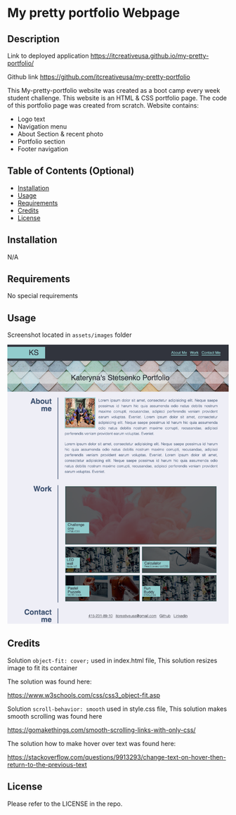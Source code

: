 # My pretty portfolio Webpage

## Description

Link to deployed application
 https://itcreativeusa.github.io/my-pretty-portfolio/

Github link 
https://github.com/itcreativeusa/my-pretty-portfolio

This My-pretty-portfolio website was created as a boot camp every week student challenge. This website is an HTML & CSS portfolio page. The code of this portfolio page was created from scratch.
Website contains: 
- Logo text
- Navigation menu 
- About Section & recent photo 
- Portfolio section
- Footer navigation

## Table of Contents (Optional)

- [Installation](#installation)
- [Usage](#usage)
- [Requirements](#requirements)
- [Credits](#credits)
- [License](#license)

## Installation

N/A

## Requirements

No special requirements

## Usage

Screenshot located in ``` assets/images ``` folder

![My-portfolio-page screenshot](assets/images/screenshot-my-portfolio-page.png)
   

## Credits

Solution ``` object-fit: cover; ``` used in index.html file,
This solution resizes image to fit its container

The solution was found here:

https://www.w3schools.com/css/css3_object-fit.asp

Solution ```scroll-behavior: smooth``` used in style.css file,
This solution makes smooth scrolling was found here

https://gomakethings.com/smooth-scrolling-links-with-only-css/

The solution how to make hover over text was found here:

https://stackoverflow.com/questions/9913293/change-text-on-hover-then-return-to-the-previous-text

## License

Please refer to the LICENSE in the repo.



